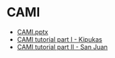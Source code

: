 # CAMI

* [CAMI.pptx](Ruffley_CAMIExample.pptx)
* [CAMI tutorial part I - Kipukas](CAMI_tutorial1_Kipukas.Rmd)
* [CAMI tutorial part II - San Juan](CAMI_tutorial2_SanJuan.Rmd)

